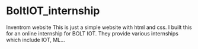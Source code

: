 # BoltIOT_internship
Inventrom website
This is just a simple website with html and css. I built this for an online internship for BOLT IOT. They provide various internships which include IOT, ML...
